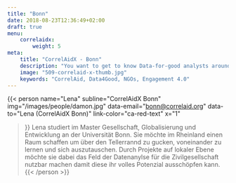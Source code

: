 ```yaml
---
title: "Bonn"
date: 2018-08-23T12:36:49+02:00
draft: true
menu: 
    correlaidx:
        weight: 5
meta:
    title: "CorrelAidX - Bonn"
    description: "You want to get to know Data-for-good analysts around you and use data for social good? In this case, you are interested in CorrelAidX!"
    image: "509-correlaid-x-thumb.jpg"
    keywords: "CorrelAid, Data4Good, NGOs, Engagement 4.0"
---
```


{{< person 
    name="Lena"
    subline="CorrelAidX Bonn"
    img="/images/people/damon.jpg"
    data-email="bonn@correlaid.org"
    data-to="Lena (CorrelAidX Bonn)"
    link-color="ca-red-text"
    x="1"
>}}
Lena studiert im Master Gesellschaft, Globalisierung und Entwicklung an der Universität Bonn.
Sie möchte im Rheinland einen Raum schaffen um über den Tellerrannd zu gucken, voneinander zu lernen und sich auszutauschen. Durch Projekte auf lokaler Ebene möchte sie dabei das Feld der Datenanylse für die Zivilgesellschaft nutzbar machen damit diese ihr volles Potenzial ausschöpfen kann.
{{< /person >}}

